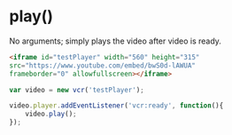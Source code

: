 # play()

No arguments; simply plays the video after video is ready. 

```html
<iframe id="testPlayer" width="560" height="315"
src="https://www.youtube.com/embed/bwS0d-lAWUA" 
frameborder="0" allowfullscreen></iframe>

```

```javascript
var video = new vcr('testPlayer');

video.player.addEventListener('vcr:ready', function(){
    video.play();
});
```